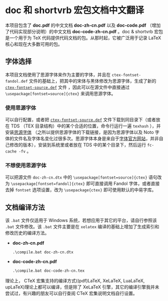# doc 和 shortvrb 宏包文档中文翻译
本项目包含了 **doc.pdf** 的中文文档 **doc-zh-cn.pdf** 以及 **doc-code.pdf** （增加了代码实现部分说明）的中文文档 **doc-code-zh-cn.pdf** 。doc & shortvrb 宏包是一个用于为 TeX 代码提供代码文档的包。从那时起，它被广泛用于记录 LaTeX 核心和现在大多数可用的包。

## 字体选择
本项目文档使用了思源字体来作为主要的字体，并且在 `ctex-fontset-fandol.def` 文件的基础上，把其中的宋体与黑体修改为思源字体，生成了新的 [`ctex-fontset-source.def`][1] 文件 ，因此可以在源文件中直接通过 `\usepackage[fontset=source]{ctex}` 来调用思源字体。
### 使用思源字体
可以自行配置，或者把 [`ctex-fontset-source.def`][1] 文件下载到同目录下（或者放在 TDS （TEX 目录结构）中的某个合适的位置，命令行运行一遍
`texhash` ），并安装[思源字体][2] （之所以提供思源字体的下载链接，是因为思源字体以及 Noto 字体的文件名及字体名变化过很多次。思源字体本身是来自于[字体官方网站][3]，并非自己修改的版本），安装到系统里或者放在 TDS 中的某个目录下，然后运行 `fc-cache -fv` 。
### 不想使用思源字体
可以把源文件 `doc-zh-cn.dtx` 中的 `\usepackage[fontset=source]{ctex}` 语句改为 `\usepackage[fontset=fandol]{ctex}` 即可直接调用 Fandol 字体，或者直接去掉 `fontset` 选项设置，改为 `\usepackage{ctex}` 即可使用默认的中易字库。
## 文档编译方法
该 `.bat` 文件仅适用于 Windows 系统，若想应用于其它的平台，请自行参照该 `.bat` 文件修改。该 `.bat` 文件主要是在 `xelatex` 编译的基础上增加了生成索引和修改历史的编译方法。
* **doc-zh-cn.pdf**
  ```
  .\compile.bat doc-zh-cn.dtx
  ```
* **doc-code-zh-cn.pdf**
  ```
  .\compile.bat doc-code-zh-cn.tex
  ```
理论上， CTeX 宏集支持的编译方式((pdf)LaTeX, XeLaTeX, LuaLaTeX, upLaTeX)理论上都可以编译，但是除了 XeLaTeX 引擎，其它的编译引擎我并未尝试过，有兴趣的朋友可以自行查阅 CTeX 宏集说明文档自行设置。

[1]:https://github.com/rockyzhz/latexdoc-chinese-translation/raw/main/etoolbox-zh-cn/ctex-fontset-source.def
[2]:https://texer.cn/wp-content/uploads/Source.rar
[3]:https://source.typekit.com/